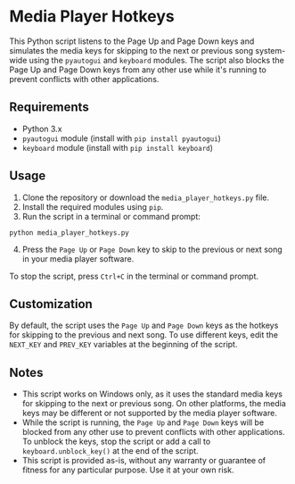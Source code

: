 # Media Player Hotkeys

This Python script listens to the Page Up and Page Down keys and simulates the media keys for skipping to the next or previous song system-wide using the `pyautogui` and `keyboard` modules. The script also blocks the Page Up and Page Down keys from any other use while it's running to prevent conflicts with other applications.

## Requirements

- Python 3.x
- `pyautogui` module (install with `pip install pyautogui`)
- `keyboard` module (install with `pip install keyboard`)

## Usage

1. Clone the repository or download the `media_player_hotkeys.py` file.
2. Install the required modules using `pip`.
3. Run the script in a terminal or command prompt:

```
python media_player_hotkeys.py
```

4. Press the `Page Up` or `Page Down` key to skip to the previous or next song in your media player software.

To stop the script, press `Ctrl+C` in the terminal or command prompt.

## Customization

By default, the script uses the `Page Up` and `Page Down` keys as the hotkeys for skipping to the previous and next song. To use different keys, edit the `NEXT_KEY` and `PREV_KEY` variables at the beginning of the script.

## Notes

- This script works on Windows only, as it uses the standard media keys for skipping to the next or previous song. On other platforms, the media keys may be different or not supported by the media player software.
- While the script is running, the `Page Up` and `Page Down` keys will be blocked from any other use to prevent conflicts with other applications. To unblock the keys, stop the script or add a call to `keyboard.unblock_key()` at the end of the script.
- This script is provided as-is, without any warranty or guarantee of fitness for any particular purpose. Use it at your own risk.
